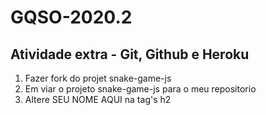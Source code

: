 # GQSO-2020.2

## Atividade extra - Git, Github e Heroku

1. Fazer fork do projet snake-game-js
2. Em viar o projeto snake-game-js para o meu repositorio 
3. Altere SEU NOME AQUI na tag's h2